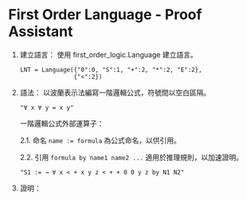 # First Order Language - Proof Assistant

1. 建立語言：
   使用 first_order_logic.Language 建立語言。
   ```
   LNT = Language({"0":0, "S":1, "+":2, "*":2, "E":2},
                  {"<":2})
   ```
   
2. 語法：
   以波蘭表示法編寫一階邏輯公式，符號間以空白區隔。
   ```
   "∀ x ∀ y = x y"
   ```
   
   一階邏輯公式外部運算子：
   
   2.1. 命名 `name := formula`
        為公式命名，以供引用。
   
   2.2. 引用 `formula by name1 name2 ...`
        適用於推理規則，以加速證明。
   ```
   "S1 := → ∀ x < + x y z < + + 0 0 y z by N1 N2"
   ```
    
4. 證明：
